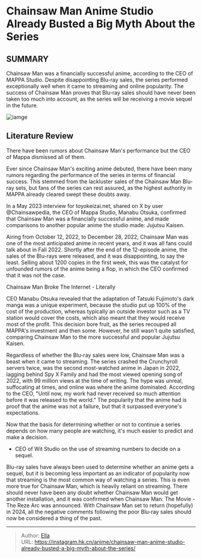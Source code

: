 # Chainsaw Man Anime Studio Already Busted a Big Myth About the Series


## SUMMARY 



  Chainsaw Man was a financially successful anime, according to the CEO of MAPPA Studio.   Despite disappointing Blu-ray sales, the series performed exceptionally well when it came to streaming and online popularity.   The success of Chainsaw Man proves that Blu-ray sales should have never been taken too much into account, as the series will be receiving a movie sequel in the future.  

![iamge](https://static1.srcdn.com/wordpress/wp-content/uploads/2024/01/denji-and-makima-from-chainsaw-man.jpg)

## Literature Review

There have been rumors about Chainsaw Man&#39;s performance but the CEO of Mappa dismissed all of them.




Ever since Chainsaw Man&#39;s exciting anime debuted, there have been many rumors regarding the performance of the series in terms of financial success. This stemmed from the lackluster sales of the Chainsaw Man Blu-ray sets, but fans of the series can rest assured, as the highest authority in MAPPA already cleared swept these doubts away.




In a May 2023 interview for toyokeizai.net, shared on X by user @Chainsawpedia, the CEO of Mappa Studio, Manabu Otsuka, confirmed that Chainsaw Man was a financially successful anime, and made comparisons to another popular anime the studio made: Jujutsu Kaisen.


 

Airing from October 12, 2022, to December 28, 2022, Chainsaw Man was one of the most anticipated anime in recent years, and it was all fans could talk about in Fall 2022. Shortly after the end of the 12-episode anime, the sales of the Blu-rays were released, and it was disappointing, to say the least. Selling about 1200 copies in the first week, this was the catalyst for unfounded rumors of the anime being a flop, in which the CEO confirmed that it was not the case.


 Chainsaw Man Broke The Internet - Literally 

 




CEO Manabu Otsuka revealed that the adaptation of Tatsuki Fujimoto&#39;s dark manga was a unique experiment, because the studio put up 100% of the cost of the production, whereas typically an outside investor such as a TV station would cover the costs, which also meant that they would receive most of the profit. This decision bore fruit, as the series recouped all MAPPA&#39;s investment and then some. However, he still wasn&#39;t quite satisfied, comparing Chainsaw Man to the more successful and popular Jujutsu Kaisen.

Regardless of whether the Blu-ray sales were low, Chainsaw Man was a beast when it came to streaming. The series crashed the Crunchyroll servers twice, was the second most-watched anime in Japan in 2022, lagging behind Spy X Family and had the most viewed opening song of 2022, with 99 million views at the time of writing. The hype was unreal, suffocating at times, and online was where the anime dominated. According to the CEO, &#34;Until now, my work had never received so much attention before it was released to the world.&#34; The popularity that the anime had is proof that the anime was not a failure, but that it surpassed everyone&#39;s expectations.





 



Now that the basis for determining whether or not to continue a series depends on how many people are watching, it&#39;s much easier to predict and make a decision.


- CEO of Wit Studio on the use of streaming numbers to decide on a sequel.




Blu-ray sales have always been used to determine whether an anime gets a sequel, but it is becoming less important as an indicator of popularity now that streaming is the most common way of watching a series. This is even more true for Chainsaw Man, which is heavily reliant on streaming. There should never have been any doubt whether Chainsaw Man would get another installation, and it was confirmed when Chainsaw Man: The Movie - The Reze Arc was announced. With Chainsaw Man set to return (hopefully) in 2024, all the negative comments following the poor Blu-ray sales should now be considered a thing of the past.






---

> Author: [Ella](https://instagram.hk.cn/)  
> URL: https://instagram.hk.cn/anime/chainsaw-man-anime-studio-already-busted-a-big-myth-about-the-series/  

